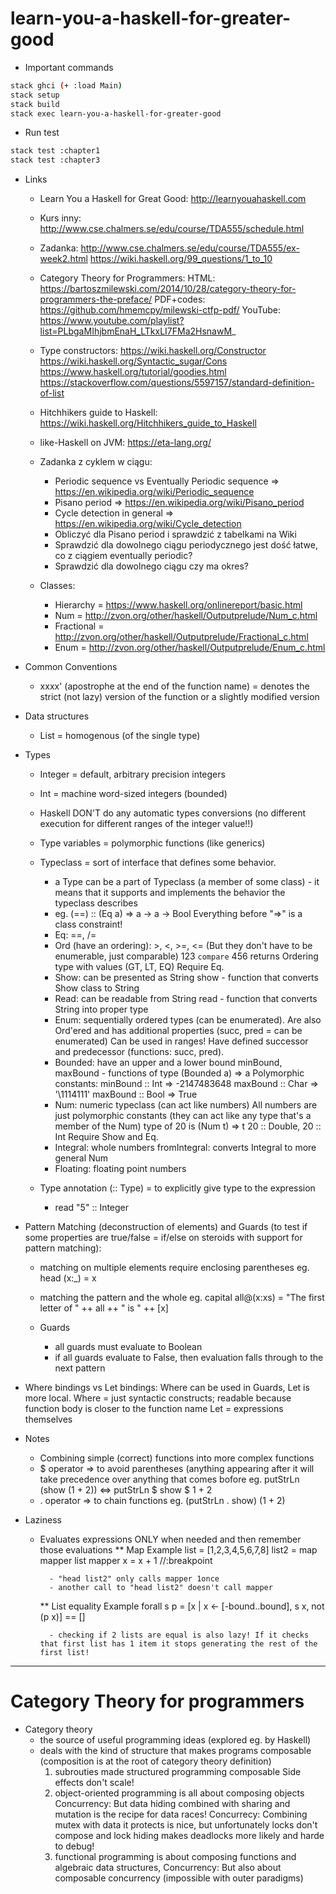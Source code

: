 # learn-you-a-haskell-for-greater-good

* Important commands
```bash
stack ghci (+ :load Main)
stack setup
stack build
stack exec learn-you-a-haskell-for-greater-good
```

* Run test
```bash
stack test :chapter1
stack test :chapter3
```

* Links
    * Learn You a Haskell for Great Good: http://learnyouahaskell.com
    * Kurs inny: http://www.cse.chalmers.se/edu/course/TDA555/schedule.html
    * Zadanka:
        http://www.cse.chalmers.se/edu/course/TDA555/ex-week2.html
        https://wiki.haskell.org/99_questions/1_to_10
    * Category Theory for Programmers:
        HTML: https://bartoszmilewski.com/2014/10/28/category-theory-for-programmers-the-preface/
        PDF+codes: https://github.com/hmemcpy/milewski-ctfp-pdf/
        YouTube: https://www.youtube.com/playlist?list=PLbgaMIhjbmEnaH_LTkxLI7FMa2HsnawM_
    * Type constructors:
        https://wiki.haskell.org/Constructor
        https://wiki.haskell.org/Syntactic_sugar/Cons
        https://www.haskell.org/tutorial/goodies.html
        https://stackoverflow.com/questions/5597157/standard-definition-of-list

    * Hitchhikers guide to Haskell: https://wiki.haskell.org/Hitchhikers_guide_to_Haskell
    * like-Haskell on JVM: https://eta-lang.org/
    * Zadanka z cyklem w ciągu:
        * Periodic sequence vs Eventually Periodic sequence => https://en.wikipedia.org/wiki/Periodic_sequence
        * Pisano period => https://en.wikipedia.org/wiki/Pisano_period
        * Cycle detection in general => https://en.wikipedia.org/wiki/Cycle_detection
        * Obliczyć dla Pisano period i sprawdzić z tabelkami na Wiki
        * Sprawdzić dla dowolnego ciągu periodycznego jest dość łatwe, co z ciągiem eventually periodic?
        * Sprawdzić dla dowolnego ciągu czy ma okres?
    
    * Classes:
        * Hierarchy = https://www.haskell.org/onlinereport/basic.html
        * Num = http://zvon.org/other/haskell/Outputprelude/Num_c.html
        * Fractional = http://zvon.org/other/haskell/Outputprelude/Fractional_c.html
        * Enum = http://zvon.org/other/haskell/Outputprelude/Enum_c.html

* Common Conventions
    * xxxx' (apostrophe at the end of the function name) = denotes the strict (not lazy) version of the function or a slightly modified version 

* Data structures
    * List = homogenous (of the single type)

* Types
    * Integer = default, arbitrary precision integers
    * Int = machine word-sized integers (bounded)
    * Haskell DON'T do any automatic types conversions (no different execution for different ranges of the integer value!!)

    * Type variables = polymorphic functions (like generics)
    * Typeclass = sort of interface that defines some behavior.
        - a Type can be a part of Typeclass (a member of some class) - it means that it supports and implements the behavior the typeclass describes 
        - eg. (==) :: (Eq a) => a -> a -> Bool
            Everything before "=>" is a class constraint!
        - Eq: ==, /=
        - Ord (have an ordering): >, <, >=, <= (But they don't have to be enumerable, just comparable)
            123 `compare` 456 returns Ordering type with values (GT, LT, EQ)
            Require Eq.
        - Show: can be presented as String
            show - function that converts Show class to String 
        - Read: can be readable from String
            read - function that converts String into proper type
        - Enum: sequentially ordered types (can be enumerated). Are also Ord'ered and has additional properties (succ, pred = can be enumerated)
            Can be used in ranges!
            Have defined successor and predecessor (functions: succ, pred).
        - Bounded: have an upper and a lower bound
            minBound, maxBound - functions of type (Bounded a) => a
            Polymorphic constants:
                minBound :: Int => -2147483648
                maxBound :: Char => '\1114111'
                maxBound :: Bool => True
        - Num: numeric typeclass (can act like numbers)
            All numbers are just polymorphic constants (they can act like any type that's a member of the Num)
                type of 20 is (Num t) => t
                20 :: Double, 20 :: Int
            Require Show and Eq.
        - Integral: whole numbers
            fromIntegral: converts Integral to more general Num
        - Floating: floating point numbers
        

    * Type annotation (:: Type) = to explicitly give type to the expression
        - read "5" :: Integer

* Pattern Matching (deconstruction of elements) and Guards (to test if some properties are true/false = if/else on steroids with support for pattern matching):
    * matching on multiple elements require enclosing parentheses
        eg. head (x:_) = x

    * matching the pattern and the whole
        eg. capital all@(x:xs) = "The first letter of " ++ all ++ " is " ++ [x]

    * Guards
        - all guards must evaluate to Boolean
        - if all guards evaluate to False, then evaluation falls through to the next pattern

* Where bindings vs Let bindings:
    Where can be used in Guards, Let is more local.
    Where = just syntactic constructs; readable because function body is closer to the function name
    Let = expressions themselves


* Notes
    * Combining simple (correct) functions into more complex functions
    * $ operator => to avoid parentheses (anything appearing after it will take precedence over anything that comes bofore
        eg. putStrLn (show (1 + 2))   <=>   putStrLn $ show $ 1 + 2
    * . operator => to chain functions
        eg. (putStrLn . show) (1 + 2)


* Laziness
    * Evaluates expressions ONLY when needed and then remember those evaluations
        ** Map Example
            list = [1,2,3,4,5,6,7,8]
            list2 = map mapper list
            mapper x = x + 1    //:breakpoint
            
            - "head list2" only calls mapper 1once
            - another call to "head list2" doesn't call mapper
        ** List equality Example
            forall s p = [x | x <- [-bound..bound], s x, not (p x)] == []
            
            - checking if 2 lists are equal is also lazy! If it checks that first list has 1 item it stops generating the rest of the first list!
    









---
# Category Theory for programmers

* Category theory
    * the source of useful programming ideas (explored eg. by Haskell)
    * deals with the kind of structure that makes programs composable (composition is at the root of category theory definition)
        1. subrouties made structured programming composable
            Side effects don't scale!
        2. object-oriented programming is all about composing objects
            Concurrency: But data hiding combined with sharing and mutation is the recipe for data races!
            Concurrecy: Combining mutex with data it protects is nice, but unfortunately locks don't compose and lock hiding makes deadlocks more likely and harde to debug! 
        3. functional programming is about composing functions and algebraic data structures,
            Concurrency: But also about composable concurrency (impossible with outer paradigms)


















